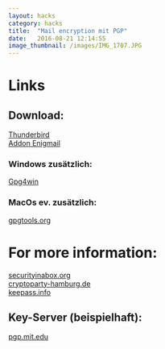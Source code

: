 ```yaml
---
layout: hacks
category: hacks
title:  "Mail encryption mit PGP"
date:   2016-08-21 12:14:55
image_thumbnail: /images/IMG_1707.JPG
---
```



# Links

## Download:  
[Thunderbird][4]   
[Addon Enigmail][6]   

### Windows zusätzlich:  
[Gpg4win][7]

### MacOs ev. zusätzlich:   
[gpgtools.org][8]

# For more information:  
[securityinabox.org][1]  
[cryptoparty-hamburg.de][2]   
[keepass.info][5]   

## Key-Server (beispielhaft):  
[pgp.mit.edu][3]


[1]: https://securityinabox.org
[2]: https://slides.cryptoparty-hamburg.de
[3]: https://pgp.mit.edu/
[4]: https://www.mozilla.org/en-US/thunderbird/all/
[5]: http://keepass.info/
[6]: https://addons.mozilla.org/de/thunderbird/addon/enigmail/
[7]: http://gpg4win.org/download.html
[8]: https://gpgtools.org/
